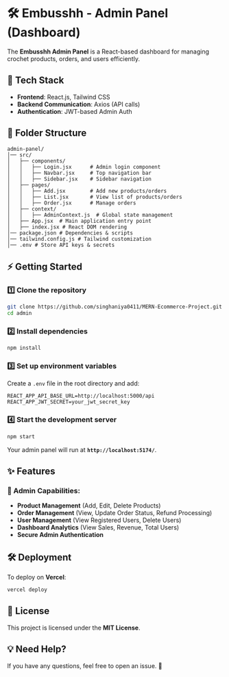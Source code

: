 # 🛠️ Embusshh - Admin Panel (Dashboard)

The **Embusshh Admin Panel** is a React-based dashboard for managing crochet products, orders, and users efficiently.

## 🚀 Tech Stack

- **Frontend**: React.js, Tailwind CSS
- **Backend Communication**: Axios (API calls)
- **Authentication**: JWT-based Admin Auth

## 📂 Folder Structure

```
admin-panel/
│── src/
│   ├── components/
│   │   ├── Login.jsx      # Admin login component
│   │   ├── Navbar.jsx     # Top navigation bar
│   │   ├── Sidebar.jsx    # Sidebar navigation
│   ├── pages/
│   │   ├── Add.jsx        # Add new products/orders
│   │   ├── List.jsx       # View list of products/orders
│   │   ├── Order.jsx      # Manage orders
│   ├── context/
│   │   ├── AdminContext.js  # Global state management
│   ├── App.jsx  # Main application entry point
│   ├── index.jsx # React DOM rendering
│── package.json # Dependencies & scripts
│── tailwind.config.js # Tailwind customization
│── .env # Store API keys & secrets
```

## ⚡ Getting Started

### 1️⃣ Clone the repository
```sh
git clone https://github.com/singhaniya0411/MERN-Ecommerce-Project.git
cd admin
```

### 2️⃣ Install dependencies
```sh
npm install
```

### 3️⃣ Set up environment variables  
Create a `.env` file in the root directory and add:

```
REACT_APP_API_BASE_URL=http://localhost:5000/api
REACT_APP_JWT_SECRET=your_jwt_secret_key
```

### 4️⃣ Start the development server
```sh
npm start
```
Your admin panel will run at **`http://localhost:5174/`**.

## ✨ Features

### 🔑 Admin Capabilities:
- **Product Management** (Add, Edit, Delete Products)
- **Order Management** (View, Update Order Status, Refund Processing)
- **User Management** (View Registered Users, Delete Users)
- **Dashboard Analytics** (View Sales, Revenue, Total Users)
- **Secure Admin Authentication**

## 🛠️ Deployment

To deploy on **Vercel**:
```sh
vercel deploy
```

## 📜 License

This project is licensed under the **MIT License**.

## 💡 Need Help?
If you have any questions, feel free to open an issue. 🚀
